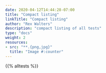 ```yaml
---
date: 2020-04-12T14:44:28-07:00
title: "Compact listing"
linkTitle: "Compact listing"
author: "Rex Walters"
description: "compact listing of all tests"
type: "docs"
weight: 2
resources:
- src: "**.{png,jpg}"
  title: "Image #:counter"
---
```


{{% alltests %}}
